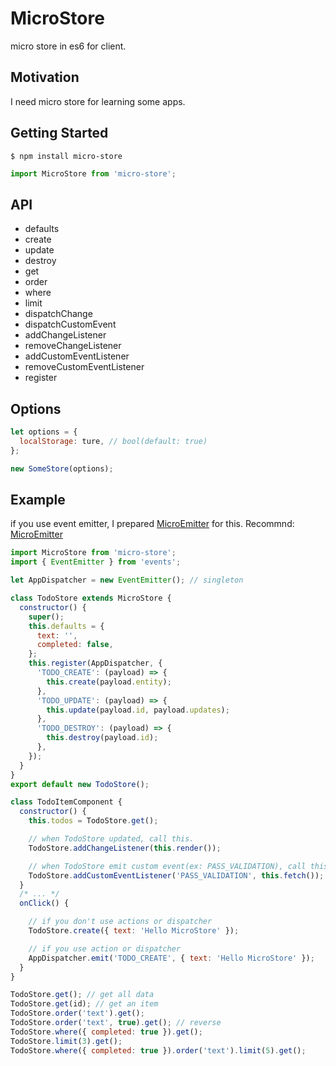 # MicroStore
micro store in es6 for client.

## Motivation
I need micro store for learning some apps.

## Getting Started

```
$ npm install micro-store
```

```javascript
import MicroStore from 'micro-store';
```

## API

- defaults
- create
- update
- destroy
- get
- order
- where
- limit
- dispatchChange
- dispatchCustomEvent
- addChangeListener
- removeChangeListener
- addCustomEventListener
- removeCustomEventListener
- register

## Options

```javascript
let options = {
  localStorage: ture, // bool(default: true)
};

new SomeStore(options);
```

## Example
if you use event emitter, I prepared [MicroEmitter](https://github.com/khirayama/MicroEmitter) for this.
Recommnd: [MicroEmitter](https://github.com/khirayama/MicroEmitter)

```javascript:TodoStore.es6.js
import MicroStore from 'micro-store';
import { EventEmitter } from 'events';

let AppDispatcher = new EventEmitter(); // singleton

class TodoStore extends MicroStore {
  constructor() {
    super();
    this.defaults = {
      text: '',
      completed: false,
    };
    this.register(AppDispatcher, {
      'TODO_CREATE': (payload) => {
        this.create(payload.entity);
      },
      'TODO_UPDATE': (payload) => {
        this.update(payload.id, payload.updates);
      },
      'TODO_DESTROY': (payload) => {
        this.destroy(payload.id);
      },
    });
  }
}
export default new TodoStore();

class TodoItemComponent {
  constructor() {
    this.todos = TodoStore.get();

    // when TodoStore updated, call this.
    TodoStore.addChangeListener(this.render());

    // when TodoStore emit custom event(ex: PASS_VALIDATION), call this.
    TodoStore.addCustomEventListener('PASS_VALIDATION', this.fetch());
  }
  /* ... */
  onClick() {

    // if you don't use actions or dispatcher
    TodoStore.create({ text: 'Hello MicroStore' });

    // if you use action or dispatcher
    AppDispatcher.emit('TODO_CREATE', { text: 'Hello MicroStore' });
  }
}
```

```javascript:sample.es6.js
TodoStore.get(); // get all data
TodoStore.get(id); // get an item
TodoStore.order('text').get();
TodoStore.order('text', true).get(); // reverse
TodoStore.where({ completed: true }).get();
TodoStore.limit(3).get();
TodoStore.where({ completed: true }).order('text').limit(5).get();
```

